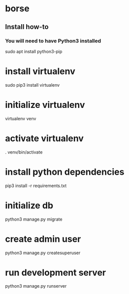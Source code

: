 # borse

## Install how-to

### You will need to have Python3 installed
sudo apt install python3-pip  

# install virtualenv
sudo pip3 install virtualenv

# initialize virtualenv
virtualenv venv

# activate virtualenv
. venv/bin/activate

# install python dependencies
pip3 install -r requirements.txt

# initialize db
python3 manage.py migrate

# create admin user
python3 manage.py createsuperuser

# run development server
python3 manage.py runserver
